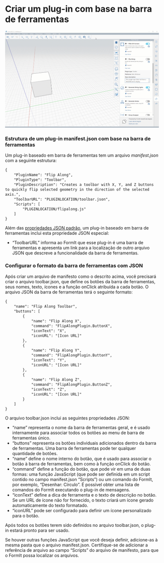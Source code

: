 # Criar um plug-in com base na barra de ferramentas

![](<../../../.gitbook/assets/Toolbar based plugin.gif>)

### Estrutura de um plug-in manifest.json com base na barra de ferramentas

Um plug-in baseado em barra de ferramentas tem um arquivo _manifest.json_ com a seguinte estrutura:

```
{
    "PluginName": "Flip Along",
    "PluginType": "Toolbar",
    "PluginDescription": "Creates a toolbar with X, Y, and Z buttons to quickly flip selected geometry in the direction of the selected axis.",
    "ToolbarURL": "PLUGINLOCATION/toolbar.json",
    "Scripts": [
        "PLUGINLOCATION/flipalong.js"
    ]
}               
```

Além das [propriedades JSON padrão](../advanced-development/general-plugin-setup-in-the-manifest.md), um plug-in baseado em barra de ferramentas inclui esta propriedade JSON especial:

* “ToolbarURL” informa ao FormIt que esse plug-in é uma barra de ferramentas e apresenta um link para a localização de outro arquivo JSON que descreve a funcionalidade da barra de ferramentas.

### Configurar o formato da barra de ferramentas com JSON

Após criar um arquivo de manifesto como o descrito acima, você precisará criar o arquivo toolbar.json, que define os botões da barra de ferramentas, seus nomes, texto, ícones e a função onClick atribuída a cada botão. O arquivo JSON da barra de ferramentas terá o seguinte formato:

```
{
    "name": "Flip Along Toolbar",
    "buttons": [
        {
            "name": "Flip Along X",
            "command": "FlipAlongPlugin.ButtonX",
            "iconText": "X",
            "iconURL": "[Icon URL]"
        },
        {
            "name": "Flip Along Y",
            "command": "FlipAlongPlugin.ButtonY",
            "iconText": "Y",
            "iconURL": "[Icon URL]"
        },
        {
            "name": "Flip Along Z",
            "command": "FlipAlongPlugin.ButtonZ",
            "iconText": "Z",
            "iconURL": "[Icon URL]"
        }
    ]
}               
```

O arquivo toolbar.json inclui as seguintes propriedades JSON:

* “name” representa o nome da barra de ferramentas geral, e é usado internamente para associar todos os botões ao menu de barra de ferramentas único.
* “buttons” representa os botões individuais adicionados dentro da barra de ferramentas. Uma barra de ferramentas pode ter qualquer quantidade de botões.
* “name” define o nome interno do botão, que é usado para associar o botão à barra de ferramentas, bem como à função onClick do botão.
* “command” define a função do botão, que pode vir em uma de duas formas: uma função JavaScript (que pode ser definida em um script contido no campo manifest.json “Scripts”) ou um comando do FormIt, por exemplo, “Desenhar: Círculo”. É possível obter uma lista de comandos do FormIt executando o plug-in de mensagens.
* “iconText” define a dica de ferramenta e o texto de descrição no botão. Se um URL de ícone não for fornecido, o texto criará um ícone gerado automaticamente do texto formatado.
* “iconURL” pode ser configurado para definir um ícone personalizado para o botão.

Após todos os botões terem sido definidos no arquivo toolbar.json, o plug-in estará pronto para ser usado.&#x20;

Se houver outras funções JavaScript que você deseja definir, adicione-as à mesma pasta que o arquivo manifest.json. Certifique-se de adicionar a referência de arquivo ao campo “Scripts” do arquivo de manifesto, para que o FormIt possa localizar os arquivos.
